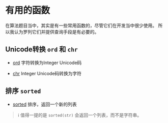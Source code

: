 # 有用的函数

在算法题目当中，其实是有一些常用函数的，尽管它们在开发当中很少使用。
所以我认为罗列它们并提供查询手段是有必要的。

## Unicode转换 `ord` 和 `chr`

- [ord](https://docs.python.org/3/library/functions.html?highlight=ord#ord)
字符转换为Integer Unicode码

- [chr](https://docs.python.org/3/library/functions.html?highlight=chr#chr)
Integer Unicode码转换为字符

## 排序 `sorted`

- [sorted](https://docs.python.org/3/library/functions.html?highlight=sorted#sorted)
排序，返回一个新的列表

> ℹ️ 值得一提的是 `sorted(str)` 会返回一个列表，而不是字符串。
